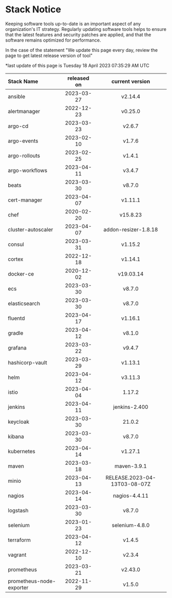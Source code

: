 # Stack Notice  
  

Keeping software tools up-to-date is an important aspect of any organization's IT strategy. Regularly updating software tools helps to ensure that the latest features and security patches are applied, and that the software remains optimized for performance.

In the case of the statement "We update this page every day, review the page to get latest release version of tool"  

*last update of this page is Tuesday 18 April 2023 07:35:29 AM UTC

<center>

| Stack Name | released on    | current version    |
| :----- | :---: | :---: |
|ansible|2023-03-27|v2.14.4|
|alertmanager|2022-12-23|v0.25.0|
|argo-cd|2023-03-23|v2.6.7|
|argo-events|2023-02-10|v1.7.6|
|argo-rollouts|2023-02-25|v1.4.1|
|argo-workflows|2023-04-11|v3.4.7|
|beats|2023-03-30|v8.7.0|
|cert-manager|2023-04-07|v1.11.1|
|chef|2020-02-20|v15.8.23|
|cluster-autoscaler|2023-04-07|addon-resizer-1.8.18|
|consul|2023-03-31|v1.15.2|
|cortex|2022-12-18|v1.14.1|
|docker-ce|2020-12-02|v19.03.14|
|ecs|2023-03-30|v8.7.0|
|elasticsearch|2023-03-30|v8.7.0|
|fluentd|2023-04-17|v1.16.1|
|gradle|2023-04-12|v8.1.0|
|grafana|2023-03-22|v9.4.7|
|hashicorp-vault|2023-03-29|v1.13.1|
|helm|2023-04-12|v3.11.3|
|istio|2023-04-04|1.17.2|
|jenkins|2023-04-11|jenkins-2.400|
|keycloak|2023-03-30|21.0.2|
|kibana|2023-03-30|v8.7.0|
|kubernetes|2023-04-14|v1.27.1|
|maven|2023-03-18|maven-3.9.1|
|minio|2023-04-13|RELEASE.2023-04-13T03-08-07Z|
|nagios|2023-04-14|nagios-4.4.11|
|logstash|2023-03-30|v8.7.0|
|selenium|2023-01-23|selenium-4.8.0|
|terraform|2023-04-12|v1.4.5|
|vagrant|2022-12-10|v2.3.4|
|prometheus|2023-03-21|v2.43.0|
|prometheus-node-exporter|2022-11-29|v1.5.0|

</center>
